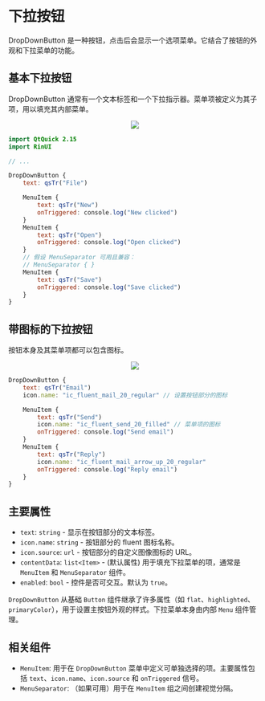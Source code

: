 # 下拉按钮

DropDownButton 是一种按钮，点击后会显示一个选项菜单。它结合了按钮的外观和下拉菜单的功能。

## 基本下拉按钮

DropDownButton 通常有一个文本标签和一个下拉指示器。菜单项被定义为其子项，用以填充其内部菜单。

<div align="center">
  <img src="/assets/images/BasicInput/DropDownButton/dropdownbutton-basic.png"> <!-- 占位符：图片路径待确认或创建 -->
</div>

```qml
import QtQuick 2.15
import RinUI

// ...

DropDownButton {
    text: qsTr("File")

    MenuItem {
        text: qsTr("New")
        onTriggered: console.log("New clicked")
    }
    MenuItem {
        text: qsTr("Open")
        onTriggered: console.log("Open clicked")
    }
    // 假设 MenuSeparator 可用且兼容：
    // MenuSeparator { } 
    MenuItem {
        text: qsTr("Save")
        onTriggered: console.log("Save clicked")
    }
}
```

## 带图标的下拉按钮

按钮本身及其菜单项都可以包含图标。

<div align="center">
  <img src="/assets/images/BasicInput/DropDownButton/dropdownbutton-icons.png"> <!-- 占位符：图片路径待确认或创建 -->
</div>

```qml
DropDownButton {
    text: qsTr("Email")
    icon.name: "ic_fluent_mail_20_regular" // 设置按钮部分的图标

    MenuItem {
        text: qsTr("Send")
        icon.name: "ic_fluent_send_20_filled" // 菜单项的图标
        onTriggered: console.log("Send email")
    }
    MenuItem {
        text: qsTr("Reply")
        icon.name: "ic_fluent_mail_arrow_up_20_regular"
        onTriggered: console.log("Reply email")
    }
}
```

## 主要属性

*   `text`: `string` - 显示在按钮部分的文本标签。
*   `icon.name`: `string` - 按钮部分的 fluent 图标名称。
*   `icon.source`: `url` - 按钮部分的自定义图像图标的 URL。
*   `contentData`: `list<Item>` - (默认属性) 用于填充下拉菜单的项，通常是 `MenuItem` 和 `MenuSeparator` 组件。
*   `enabled`: `bool` - 控件是否可交互。默认为 `true`。

`DropDownButton` 从基础 `Button` 组件继承了许多属性（如 `flat`、`highlighted`、`primaryColor`），用于设置主按钮外观的样式。下拉菜单本身由内部 `Menu` 组件管理。

## 相关组件

*   `MenuItem`: 用于在 `DropDownButton` 菜单中定义可单独选择的项。主要属性包括 `text`、`icon.name`、`icon.source` 和 `onTriggered` 信号。
*   `MenuSeparator`: （如果可用）用于在 `MenuItem` 组之间创建视觉分隔。

```

